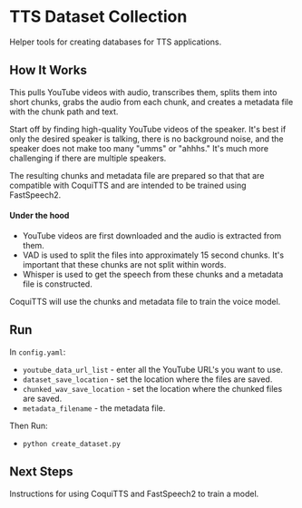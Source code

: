 # TTS Dataset Collection

Helper tools for creating databases for TTS applications.


## How It Works

This pulls YouTube videos with audio, transcribes them, splits them into short chunks, grabs the audio from each chunk, and creates a metadata file with the chunk path and text.

Start off by finding high-quality YouTube videos of the speaker. It's best if only the desired speaker is talking, there is no background noise, and the speaker does not make too many "umms" or "ahhhs." It's much more challenging if there are multiple speakers.

The resulting chunks and metadata file are prepared so that that are compatible with CoquiTTS and are intended to be trained using FastSpeech2.

#### Under the hood

- YouTube videos are first downloaded and the audio is extracted from them.
- VAD is used to split the files into approximately 15 second chunks. It's important that these chunks are not split within words.
- Whisper is used to get the speech from these chunks and a metadata file is constructed.

CoquiTTS will use the chunks and metadata file to train the voice model.


## Run

In `config.yaml`:

- `youtube_data_url_list` - enter all the YouTube URL's you want to use.
- `dataset_save_location` - set the location where the files are saved.
- `chunked_wav_save_location` - set the location where the chunked files are saved.
- `metadata_filename` - the metadata file.

Then Run:

- `python create_dataset.py`


## Next Steps

Instructions for using CoquiTTS and FastSpeech2 to train a model.
